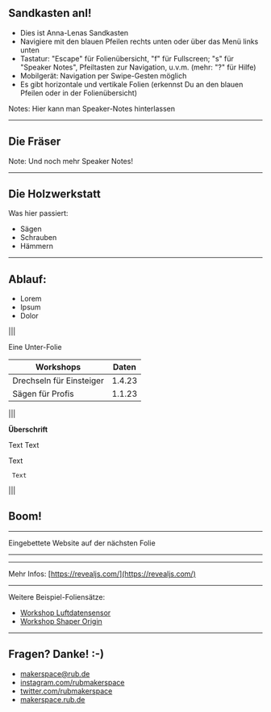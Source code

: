 ## Sandkasten anl! <!-- .element: style="background-color:rgba(255, 100, 255, .2);" -->

<!-- .slide: data-background-color="purple" -->

- Dies ist Anna-Lenas Sandkasten
- Navigiere mit den blauen Pfeilen rechts unten oder über das Menü links unten
- Tastatur: "Escape" für Folienübersicht, "f" für Fullscreen; "s" für "Speaker Notes", Pfeiltasten zur Navigation, u.v.m. (mehr: "?" für Hilfe)
- Mobilgerät: Navigation per Swipe-Gesten möglich
- Es gibt horizontale und vertikale Folien (erkennst Du an den blauen Pfeilen oder in der Folienübersicht)

Notes:
Hier kann man Speaker-Notes hinterlassen

---

## Die Fräser<!-- .element: style="background-color:rgba(0, 255, 0, .1);" -->

<!-- .slide: data-background-image="https://git.noc.rub.de/makerspace/website/-/raw/main/docs/medien/Fraeser6.jpg"-->

Note:
Und noch mehr Speaker Notes! 

---

## Die Holzwerkstatt<!-- .element: style="background-color:rgba(255, 255, 255, .7);" -->

<!-- .slide: data-background-color="green" -->

Was hier passiert:

- Sägen<!-- .element: class="fragment" -->
- Schrauben<!-- .element: class="fragment" -->
- Hämmern<!-- .element: class="fragment" -->

---

## Ablauf: 

- Lorem<!-- .element: class="fragment" -->
- Ipsum<!-- .element: class="fragment" -->
- Dolor<!-- .element: class="fragment" -->

<!-- .slide: data-background-color="DarkViolet" -->

|||

Eine Unter-Folie

| Workshops | Daten |
| ------ | ------ |
| Drechseln für Einsteiger | 1.4.23 |
| Sägen für Profis | 1.1.23 |

<!-- .slide: data-background-color="green" -->

|||

**Überschrift**

Text
Text

Text


     Text

|||

## Boom!<!-- .element: class="r-fit-text" -->
<!-- .slide: data-background-color="Orange" -->


---

Eingebettete Website auf der nächsten Folie

---

<!-- .slide: data-background-iframe="https://en.m.wikipedia.org/wiki/Markdown" -->

---

Mehr Infos: [https://revealjs.com/](https://revealjs.com/)

---

Weitere Beispiel-Foliensätze: 

- [Workshop Luftdatensensor](https://makerspace.io.noc.ruhr-uni-bochum.de/website/ws-luftdaten/)
- [Workshop Shaper Origin](https://makerspace.io.noc.ruhr-uni-bochum.de/website/ws-origin/)

---

## Fragen? Danke! :-) 

- [makerspace@rub.de](mailto:makerspace@rub.de)  
- [instagram.com/rubmakerspace](https://instagram.com/rubmakerspace)
- [twitter.com/rubmakerspace](https://twitter.com/rubmakerspace)
- [makerspace.rub.de](https://makerspace.rub.de)
